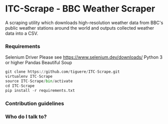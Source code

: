 ITC-Scrape - BBC Weather Scraper
===

A scraping utility which downloads high-resolution weather data from BBC's public weather stations around the world and outputs collected weather data into a CSV.
   
### Requirements ###

Selenium Driver Please see https://www.selenium.dev/downloads/
Python 3 or higher
Pandas
Beautiful Soup

```python
git clone https://github.com/tiguere/ITC-Scrape.git  
virtualenv ITC-Scrape  
source ITC-Scrape/bin/activate  
cd ITC-Scrape   
pip install -r requirements.txt
```

### Contribution guidelines ###


### Who do I talk to? ###
